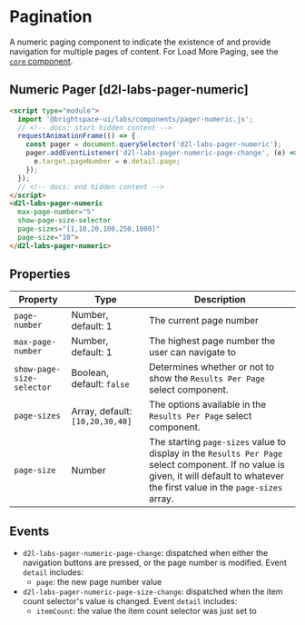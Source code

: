 # Pagination

A numeric paging component to indicate the existence of and provide navigation for multiple pages of content. For Load More Paging, see the [`core` component](https://daylight.d2l.dev/components/paging/).

## Numeric Pager [d2l-labs-pager-numeric]

<!-- docs: demo code -->
```html
<script type="module">
  import '@brightspace-ui/labs/components/pager-numeric.js';
  // <!-- docs: start hidden content -->
  requestAnimationFrame(() => {
    const pager = document.querySelector('d2l-labs-pager-numeric');
    pager.addEventListener('d2l-labs-pager-numeric-page-change', (e) => {
      e.target.pageNumber = e.detail.page;
    });
  });
  // <!-- docs: end hidden content -->
</script>
<d2l-labs-pager-numeric
  max-page-number="5"
  show-page-size-selector
  page-sizes="[1,10,20,100,250,1000]"
  page-size="10">
</d2l-labs-pager-numeric>
```

<!-- docs: start hidden content -->

## Properties

| Property | Type | Description |
|--|--|--|
| `page-number` | Number, default: 1 | The current page number
| `max-page-number` | Number, default: 1 | The highest page number the user can navigate to
| `show-page-size-selector` | Boolean, default: `false` | Determines whether or not to show the `Results Per Page` select component.
| `page-sizes` | Array, default:`[10,20,30,40]` | The options available in the `Results Per Page` select component.
| `page-size` | Number | The starting `page-sizes` value to display in the `Results Per Page` select component. If no value is given, it will default to whatever the first value in the `page-sizes` array.

## Events

* `d2l-labs-pager-numeric-page-change`: dispatched when either the navigation buttons are pressed, or the page number is modified. Event `detail` includes:
  * `page`: the new page number value
* `d2l-labs-pager-numeric-page-size-change`: dispatched when the item count selector's value is changed. Event `detail` includes:
  * `itemCount`: the value the item count selector was just set to

<!-- docs: end hidden content -->
